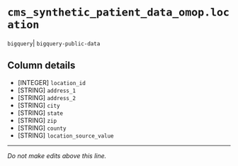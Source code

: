# `cms_synthetic_patient_data_omop.location`
`bigquery`| `bigquery-public-data`

## Column details
* [INTEGER]   `location_id`
* [STRING]    `address_1`
* [STRING]    `address_2`
* [STRING]    `city`
* [STRING]    `state`
* [STRING]    `zip`
* [STRING]    `county`
* [STRING]    `location_source_value`

-------------------------------------------------------------------------------
*Do not make edits above this line.*
